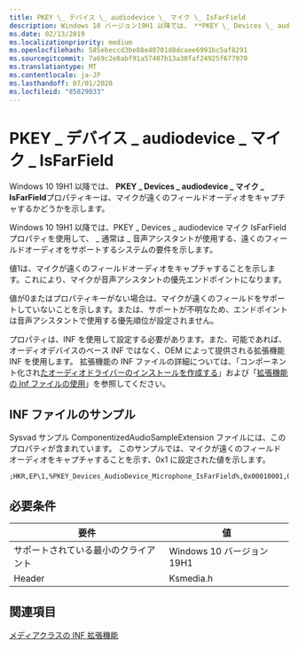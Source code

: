 ```yaml
---
title: PKEY \_ デバイス \_ audiodevice \_ マイク \_ IsFarField
description: Windows 10 バージョン19H1 以降では、 **PKEY \_ Devices \_ audiodevice \_ マイク \_ IsFarField**プロパティキーを識別します。これは、マイクが遠くのフィールドオーディオをキャプチャするかどうかを示します。
ms.date: 02/13/2019
ms.localizationpriority: medium
ms.openlocfilehash: 585ebeccd3be88e40701d8dcaee6991bc5af8291
ms.sourcegitcommit: 7a69c2e0abf91a57407b13a30faf24925f677970
ms.translationtype: MT
ms.contentlocale: ja-JP
ms.lasthandoff: 07/01/2020
ms.locfileid: "85829033"
---
```

# <a name="pkey_devices_audiodevice_microphone_isfarfield"></a>PKEY \_ デバイス \_ audiodevice \_ マイク \_ IsFarField

Windows 10 19H1 以降では、 **PKEY \_ Devices \_ audiodevice \_ マイク \_ IsFarField**プロパティキーは、マイクが遠くのフィールドオーディオをキャプチャするかどうかを示します。

Windows 10 19H1 以降では、PKEY \_ Devices \_ audiodevice マイク IsFarField プロパティを使用して、 \_ 通常は \_ 音声アシスタントが使用する、遠くのフィールドオーディオをサポートするシステムの要件を示します。

値1は、マイクが遠くのフィールドオーディオをキャプチャすることを示します。これにより、マイクが音声アシスタントの優先エンドポイントになります。

値が0またはプロパティキーがない場合は、マイクが遠くのフィールドをサポートしていないことを示します。または、サポートが不明なため、エンドポイントは音声アシスタントで使用する優先順位が設定されません。

プロパティは、INF を使用して設定する必要があります。また、可能であれば、オーディオデバイスのベース INF ではなく、OEM によって提供される拡張機能 INF を使用します。 拡張機能の INF ファイルの詳細については、「コンポーネント化され[たオーディオドライバーのインストールを作成する](https://docs.microsoft.com/windows-hardware/drivers/audio/audio-universal-drivers#-creating-a-componentized-audio-driver-installation)」および「[拡張機能の Inf ファイルの使用](https://docs.microsoft.com/windows-hardware/drivers/install/using-an-extension-inf-file)」を参照してください。

## <a name="inf-file-sample"></a>INF ファイルのサンプル

Sysvad サンプル ComponentizedAudioSampleExtension ファイルには、このプロパティが含まれています。 このサンプルでは、マイクが遠くのフィールドオーディオをキャプチャすることを示す、0x1 に設定された値を示します。

```inf
;HKR,EP\1,%PKEY_Devices_AudioDevice_Microphone_IsFarField%,0x00010001,0x1
```

## <a name="requirements"></a>必要条件

|要件|値 |
|--- |--- |
|サポートされている最小のクライアント|Windows 10 バージョン19H1|
|Header|Ksmedia.h|

## <a name="related-topics"></a>関連項目

[メディアクラスの INF 拡張機能](media-class-inf-extensions.md)
